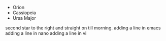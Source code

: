 
* Orion
* Cassiopeia
* Ursa Major

second star to the right and straight on till morning.
adding a line in emacs
adding a line in nano
adding a line in vi
